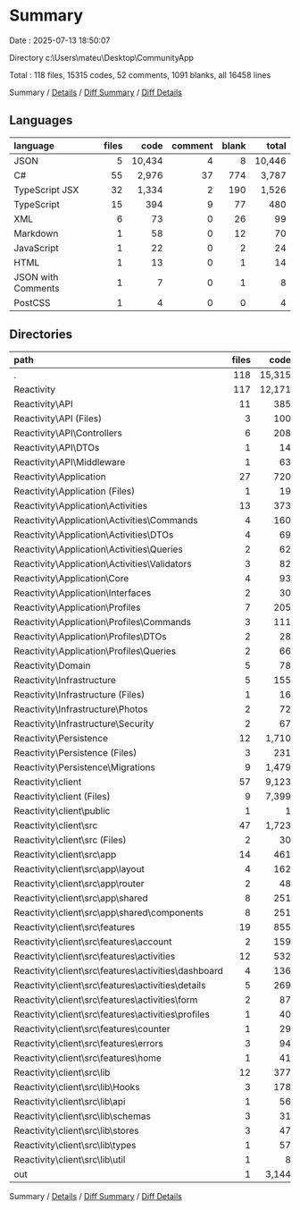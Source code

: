 # Summary

Date : 2025-07-13 18:50:07

Directory c:\\Users\\mateu\\Desktop\\CommunityApp

Total : 118 files,  15315 codes, 52 comments, 1091 blanks, all 16458 lines

Summary / [Details](details.md) / [Diff Summary](diff.md) / [Diff Details](diff-details.md)

## Languages
| language | files | code | comment | blank | total |
| :--- | ---: | ---: | ---: | ---: | ---: |
| JSON | 5 | 10,434 | 4 | 8 | 10,446 |
| C# | 55 | 2,976 | 37 | 774 | 3,787 |
| TypeScript JSX | 32 | 1,334 | 2 | 190 | 1,526 |
| TypeScript | 15 | 394 | 9 | 77 | 480 |
| XML | 6 | 73 | 0 | 26 | 99 |
| Markdown | 1 | 58 | 0 | 12 | 70 |
| JavaScript | 1 | 22 | 0 | 2 | 24 |
| HTML | 1 | 13 | 0 | 1 | 14 |
| JSON with Comments | 1 | 7 | 0 | 1 | 8 |
| PostCSS | 1 | 4 | 0 | 0 | 4 |

## Directories
| path | files | code | comment | blank | total |
| :--- | ---: | ---: | ---: | ---: | ---: |
| . | 118 | 15,315 | 52 | 1,091 | 16,458 |
| Reactivity | 117 | 12,171 | 52 | 1,091 | 13,314 |
| Reactivity\\API | 11 | 385 | 7 | 106 | 498 |
| Reactivity\\API (Files) | 3 | 100 | 5 | 25 | 130 |
| Reactivity\\API\\Controllers | 6 | 208 | 2 | 54 | 264 |
| Reactivity\\API\\DTOs | 1 | 14 | 0 | 2 | 16 |
| Reactivity\\API\\Middleware | 1 | 63 | 0 | 25 | 88 |
| Reactivity\\Application | 27 | 720 | 4 | 165 | 889 |
| Reactivity\\Application (Files) | 1 | 19 | 0 | 6 | 25 |
| Reactivity\\Application\\Activities | 13 | 373 | 4 | 86 | 463 |
| Reactivity\\Application\\Activities\\Commands | 4 | 160 | 1 | 39 | 200 |
| Reactivity\\Application\\Activities\\DTOs | 4 | 69 | 3 | 21 | 93 |
| Reactivity\\Application\\Activities\\Queries | 2 | 62 | 0 | 12 | 74 |
| Reactivity\\Application\\Activities\\Validators | 3 | 82 | 0 | 14 | 96 |
| Reactivity\\Application\\Core | 4 | 93 | 0 | 18 | 111 |
| Reactivity\\Application\\Interfaces | 2 | 30 | 0 | 6 | 36 |
| Reactivity\\Application\\Profiles | 7 | 205 | 0 | 49 | 254 |
| Reactivity\\Application\\Profiles\\Commands | 3 | 111 | 0 | 36 | 147 |
| Reactivity\\Application\\Profiles\\DTOs | 2 | 28 | 0 | 5 | 33 |
| Reactivity\\Application\\Profiles\\Queries | 2 | 66 | 0 | 8 | 74 |
| Reactivity\\Domain | 5 | 78 | 2 | 26 | 106 |
| Reactivity\\Infrastructure | 5 | 155 | 1 | 43 | 199 |
| Reactivity\\Infrastructure (Files) | 1 | 16 | 0 | 6 | 22 |
| Reactivity\\Infrastructure\\Photos | 2 | 72 | 1 | 22 | 95 |
| Reactivity\\Infrastructure\\Security | 2 | 67 | 0 | 15 | 82 |
| Reactivity\\Persistence | 12 | 1,710 | 23 | 460 | 2,193 |
| Reactivity\\Persistence (Files) | 3 | 231 | 2 | 21 | 254 |
| Reactivity\\Persistence\\Migrations | 9 | 1,479 | 21 | 439 | 1,939 |
| Reactivity\\client | 57 | 9,123 | 15 | 291 | 9,429 |
| Reactivity\\client (Files) | 9 | 7,399 | 5 | 25 | 7,429 |
| Reactivity\\client\\public | 1 | 1 | 0 | 0 | 1 |
| Reactivity\\client\\src | 47 | 1,723 | 10 | 266 | 1,999 |
| Reactivity\\client\\src (Files) | 2 | 30 | 1 | 4 | 35 |
| Reactivity\\client\\src\\app | 14 | 461 | 0 | 79 | 540 |
| Reactivity\\client\\src\\app\\layout | 4 | 162 | 0 | 25 | 187 |
| Reactivity\\client\\src\\app\\router | 2 | 48 | 0 | 4 | 52 |
| Reactivity\\client\\src\\app\\shared | 8 | 251 | 0 | 50 | 301 |
| Reactivity\\client\\src\\app\\shared\\components | 8 | 251 | 0 | 50 | 301 |
| Reactivity\\client\\src\\features | 19 | 855 | 2 | 108 | 965 |
| Reactivity\\client\\src\\features\\account | 2 | 159 | 0 | 8 | 167 |
| Reactivity\\client\\src\\features\\activities | 12 | 532 | 2 | 76 | 610 |
| Reactivity\\client\\src\\features\\activities\\dashboard | 4 | 136 | 0 | 28 | 164 |
| Reactivity\\client\\src\\features\\activities\\details | 5 | 269 | 2 | 29 | 300 |
| Reactivity\\client\\src\\features\\activities\\form | 2 | 87 | 0 | 15 | 102 |
| Reactivity\\client\\src\\features\\activities\\profiles | 1 | 40 | 0 | 4 | 44 |
| Reactivity\\client\\src\\features\\counter | 1 | 29 | 0 | 9 | 38 |
| Reactivity\\client\\src\\features\\errors | 3 | 94 | 0 | 13 | 107 |
| Reactivity\\client\\src\\features\\home | 1 | 41 | 0 | 2 | 43 |
| Reactivity\\client\\src\\lib | 12 | 377 | 7 | 75 | 459 |
| Reactivity\\client\\src\\lib\\Hooks | 3 | 178 | 0 | 28 | 206 |
| Reactivity\\client\\src\\lib\\api | 1 | 56 | 1 | 12 | 69 |
| Reactivity\\client\\src\\lib\\schemas | 3 | 31 | 0 | 7 | 38 |
| Reactivity\\client\\src\\lib\\stores | 3 | 47 | 6 | 17 | 70 |
| Reactivity\\client\\src\\lib\\types | 1 | 57 | 0 | 6 | 63 |
| Reactivity\\client\\src\\lib\\util | 1 | 8 | 0 | 5 | 13 |
| out | 1 | 3,144 | 0 | 0 | 3,144 |

Summary / [Details](details.md) / [Diff Summary](diff.md) / [Diff Details](diff-details.md)